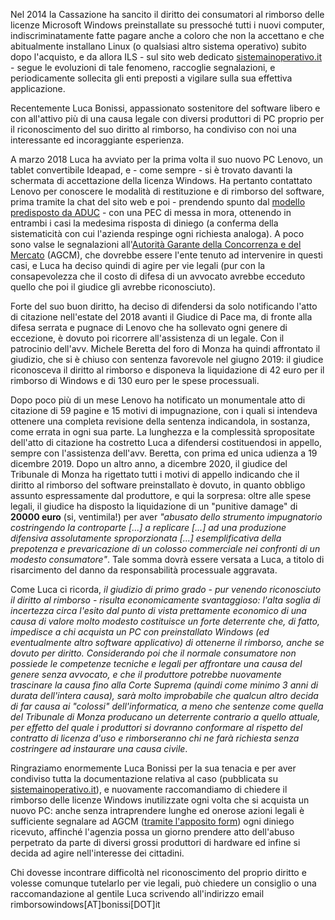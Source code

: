<!--
.. title: Risarcimento da 20000 Euro per il Mancato Rimborso della Licenza Windows
.. slug: risarcimento-20000-euro-lenovo-mancato-rimborso-windows
.. date: 2021-02-18 00:00:00
.. tags: 
.. category: 
.. link: 
.. description: 
.. type: text
.. image_copy: Photo by <a href="https://unsplash.com/@tingeyinjurylawfirm?utm_source=unsplash&amp;utm_medium=referral&amp;utm_content=creditCopyText" rel="nofollow">Tingey Injury Law Firm</a> on <a href="https://unsplash.com/s/photos/judge?utm_source=unsplash&amp;utm_medium=referral&amp;utm_content=creditCopyText" rel="nofollow">Unsplash</a>
.. previewimage: /images/posts/giustizia.jpg
-->


Nel 2014 la Cassazione ha sancito il diritto dei consumatori al rimborso delle licenze Microsoft Windows preinstallate su pressoché tutti i nuovi computer, indiscriminatamente fatte pagare anche a coloro che non la accettano e che abitualmente installano Linux (o qualsiasi altro sistema operativo) subito dopo l'acquisto, e da allora ILS - sul sito web dedicato [sistemainoperativo.it](https://www.sistemainoperativo.it) - segue le evoluzioni di tale fenomeno, raccoglie segnalazioni, e periodicamente sollecita gli enti preposti a vigilare sulla sua effettiva applicazione.

<!-- TEASER_END -->

Recentemente Luca Bonissi, appassionato sostenitore del software libero e con all'attivo più di una causa legale con diversi produttori di PC proprio per il riconoscimento del suo diritto al rimborso, ha condiviso con noi una interessante ed incoraggiante esperienza.

A marzo 2018 Luca ha avviato per la prima volta il suo nuovo PC Lenovo, un tablet convertibile Ideapad, e - come sempre - si è trovato davanti la schermata di accettazione della licenza Windows. Ha pertanto contattato Lenovo per conoscere le modalità di restituzione e di rimborso del software, prima tramite la chat del sito web e poi - prendendo spunto dal [modello predisposto da ADUC](https://sosonline.aduc.it/modulo/richiesta+rimborso+microsoft+windows+pre+installato_9461.php) - con una PEC di messa in mora, ottenendo in entrambi i casi la medesima risposta di diniego (a conferma della sistematicità con cui l'azienda respinge ogni richiesta analoga). A poco sono valse le segnalazioni all'[Autorità Garante della Concorrenza e del Mercato](https://agcm.it/) (AGCM), che dovrebbe essere l'ente tenuto ad intervenire in questi casi, e Luca ha deciso quindi di agire per vie legali (pur con la consapevolezza che il costo di difesa di un avvocato avrebbe ecceduto quello che poi il giudice gli avrebbe riconosciuto).

Forte del suo buon diritto, ha deciso di difendersi da solo notificando l'atto di citazione nell'estate del 2018 avanti il Giudice di Pace ma, di fronte alla difesa serrata e pugnace di Lenovo che ha sollevato ogni genere di eccezione, è dovuto poi ricorrere all'assistenza di un legale. Con il patrocinio dell'avv. Michele Beretta del foro di Monza ha quindi affrontato il giudizio, che si è chiuso con sentenza favorevole nel giugno 2019: il giudice riconosceva il diritto al rimborso e disponeva la liquidazione di 42 euro per il rimborso di Windows e di 130 euro per le spese processuali.

Dopo poco più di un mese Lenovo ha notificato un monumentale atto di citazione di 59 pagine e 15 motivi di impugnazione, con i quali si intendeva ottenere una completa revisione della sentenza indicandola, in sostanza, come errata in ogni sua parte. La lunghezza e la complessità spropositate dell'atto di citazione ha costretto Luca a difendersi costituendosi in appello, sempre con l'assistenza dell'avv. Beretta, con prima ed unica udienza a 19 dicembre 2019. Dopo un altro anno, a dicembre 2020, il giudice del Tribunale di Monza ha rigettato tutti i motivi di appello indicando che il diritto al rimborso del software preinstallato è dovuto, in quanto obbligo assunto espressamente dal produttore, e qui la sorpresa: oltre alle spese legali, il giudice ha disposto la liquidazione di un "punitive damage" di **20000 euro** (si, ventimila!) per aver *"abusato dello strumento impugnatorio costringendo la controparte [...] a replicare [...] ad una produzione difensiva assolutamente sproporzionata [...] esemplificativa della prepotenza e prevaricazione di un colosso commerciale nei confronti di un modesto consumatore"*. Tale somma dovrà essere versata a Luca, a titolo di risarcimento del danno da responsabilità processuale aggravata.

Come Luca ci ricorda, *il giudizio di primo grado - pur venendo riconosciuto il diritto al rimborso - risulta economicamente svantaggioso: l'alta soglia di incertezza circa l'esito dal punto di vista prettamente economico di una causa di valore molto modesto costituisce un forte deterrente che, di fatto, impedisce a chi acquista un PC con preinstallato Windows (ed eventualmente altro software applicativo) di ottenerne il rimborso, anche se dovuto per diritto. Considerando poi che il normale consumatore non possiede le competenze tecniche e legali per affrontare una causa del genere senza avvocato, e che il produttore potrebbe nuovamente trascinare la causa fino alla Corte Suprema (quindi come minimo 3 anni di durata dell'intera causa), sarà molto improbabile che qualcun altro decida di far causa ai "colossi" dell'informatica, a meno che sentenze come quella del Tribunale di Monza producano un deterrente contrario a quello attuale, per effetto del quale i produttori si dovranno conformare al rispetto del contratto di licenza d'uso e rimborseranno chi ne farà richiesta senza costringere ad instaurare una causa civile*.

Ringraziamo enormemente Luca Bonissi per la sua tenacia e per aver condiviso tutta la documentazione relativa al caso (pubblicata su [sistemainoperativo.it](https://www.sistemainoperativo.it#fattisentire)), e nuovamente raccomandiamo di chiedere il rimborso delle licenze Windows inutilizzate ogni volta che si acquista un nuovo PC: anche senza intraprendere lunghe ed onerose azioni legali è sufficiente segnalare ad AGCM ([tramite l'apposito form](https://agcm.it/servizi/segnala-on-line)) ogni diniego ricevuto, affinché l'agenzia possa un giorno prendere atto dell'abuso perpetrato da parte di diversi grossi produttori di hardware ed infine si decida ad agire nell'interesse dei cittadini.

Chi dovesse incontrare difficoltà nel riconoscimento del proprio diritto e volesse comunque tutelarlo per vie legali, può chiedere un consiglio o una raccomandazione al gentile Luca scrivendo all'indirizzo email rimborsowindows[AT]bonissi[DOT]it